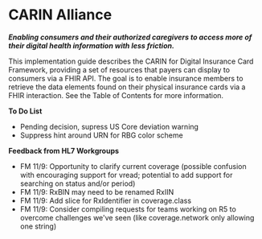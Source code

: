 # CARIN Alliance
**_Enabling consumers and their authorized caregivers to access more of their digital health information with less friction._**

This implementation guide describes the CARIN for Digital Insurance Card Framework, providing a set of resources that payers can display to consumers via a FHIR API. The goal is to enable insurance members to retrieve the data elements found on their physical insurance cards via a FHIR interaction. See the Table of Contents for more information.

**To Do List**

* Pending decision, supress US Core deviation warning
* Suppress hint around URN for RBG color scheme

**Feedback from HL7 Workgroups**

* FM 11/9: Opportunity to clarify current coverage (possible confusion with encouraging support for vread; potential to add support for searching on status and/or period)
* FM 11/9: RxBIN may need to be renamed RxIIN
* FM 11/9: Add slice for RxIdentifier in coverage.class
* FM 11/9: Consider compiling requests for teams working on R5 to overcome challenges we've seen (like coverage.network only allowing one string)
